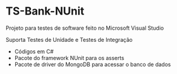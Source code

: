 # TS-Bank-NUnit

Projeto para testes de software feito no Microsoft Visual Studio

Suporta Testes de Unidade e Testes de Integração
- Códigos em C#
- Pacote do framework NUnit para os asserts
- Pacote de driver do MongoDB para acessar o banco de dados
